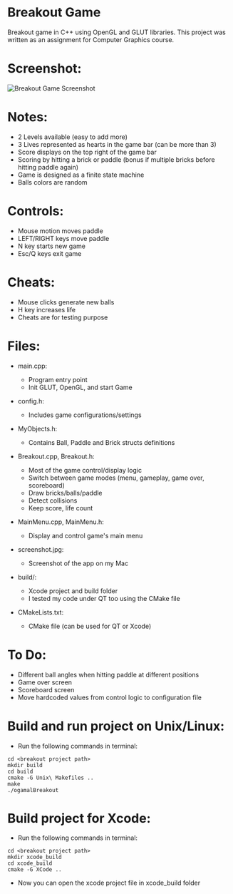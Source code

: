 # Breakout Game
Breakout game in C++ using OpenGL and GLUT libraries. This project was written as an assignment for Computer Graphics course.

Screenshot:
===========
![Breakout Game Screenshot](https://raw.github.com/ogamal/breakout/master/screenshot.jpg)

Notes:
=======
- 2 Levels available (easy to add more)
- 3 Lives represented as hearts in the game bar (can be more than 3)
- Score displays on the top right of the game bar
- Scoring by hitting a brick or paddle (bonus if multiple bricks before hitting paddle again)
- Game is designed as a finite state machine
- Balls colors are random

Controls:
==========
- Mouse motion moves paddle
- LEFT/RIGHT keys move paddle
- N key starts new game
- Esc/Q keys exit game

Cheats:
========
- Mouse clicks generate new balls
- H key increases life
- Cheats are for testing purpose


Files:
=======
- main.cpp:
	* Program entry point
	* Init GLUT, OpenGL, and start Game

- config.h:
	* Includes game configurations/settings

- MyObjects.h:
	* Contains Ball, Paddle and Brick structs definitions

- Breakout.cpp, Breakout.h:
	* Most of the game control/display logic
	* Switch between game modes (menu, gameplay, game over, scoreboard)
	* Draw bricks/balls/paddle
	* Detect collisions
	* Keep score, life count

- MainMenu.cpp, MainMenu.h:
	* Display and control game's main menu

- screenshot.jpg:
	* Screenshot of the app on my Mac

- build/:
	* Xcode project and build folder
	* I tested my code under QT too using the CMake file

- CMakeLists.txt:
	* CMake file (can be used for QT or Xcode)

To Do:
=======
- Different ball angles when hitting paddle at different positions
- Game over screen
- Scoreboard screen
- Move hardcoded values from control logic to configuration file

Build and run project on Unix/Linux:
=====================================
- Run the following commands in terminal:
```
cd <breakout project path>
mkdir build
cd build
cmake -G Unix\ Makefiles ..
make
./ogamalBreakout
```

Build project for Xcode:
========================
- Run the following commands in terminal:
```
cd <breakout project path>
mkdir xcode_build
cd xcode_build
cmake -G XCode ..
```
- Now you can open the xcode project file in xcode_build folder
